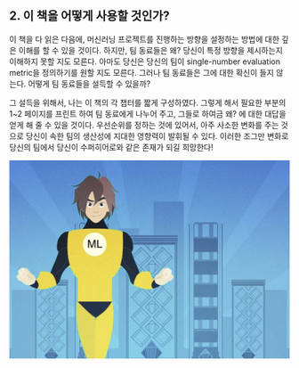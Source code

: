## 2. 이 책을 어떻게 사용할 것인가?

이 책을 다 읽은 다음에, 머신러닝 프로젝트를 진행하는 방향을 설정하는 방법에 대한 깊은 이해를 할 수 있을 것이다. 하지만, 팀 동료들은 왜? 당신이 특정 방향을 제시하는지 이해하지 못할 지도 모른다. 아마도 당신은 당신의 팀이 single-number evaluation metric을 정의하기를 원할 지도 모른다. 그러나 팀 동료들은 그에 대한 확신이 들지 않는다. 어떻게 팀 동료들을 설득할 수 있을까?

그 설득을 위해서, 나는 이 책의 각 챕터를 짧게 구성하였다. 그렇게 해서 필요한 부분의 1~2 페이지를 프린트 하여 팀 동료에게 나누어 주고, 그들로 하여금 왜? 에 대한 대답을 얻게 해 줄 수 있을 것이다. 우선순위를 정하는 것에 있어서, 아주 사소한 변화를 주는 것으로 당신이 속한 팀의 생산성에 지대한 영향력이 발휘될 수 있다. 이러한 조그만 변화로 당신의 팀에서 당신이 수퍼히어로와 같은 존재가 되길 희망한다!

<div style="text-align:center;">
  <img src='../img/2_1.png' style="text-align:center;"/>
</div>
